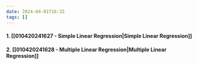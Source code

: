 ```yaml
---
date: 2024-04-01T16:32
tags: []
---
```

#### 1. [[010420241627 - Simple Linear Regression|Simple Linear Regression]]
#### 2. [[010420241628 - Multiple Linear Regression|Multiple Linear Regression]]
